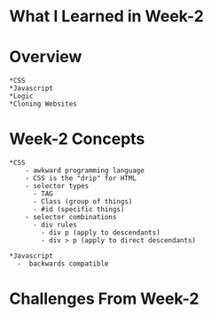 # What I Learned in Week-2

# Overview
    *CSS
    *Javascript
    *Logic
    *Cloning Websites
# Week-2 Concepts
    *CSS
        - awkward programming language
        - CSS is the "drip" for HTML
        - selector types
          - TAG
          - Class (group of things)
          - #id (specific things)
        - selector combinations
          - div rules
            - div p (apply to descendants)
            - div > p (apply to direct descendants)
 
    *Javascript
      -  backwards compatible
# Challenges From Week-2